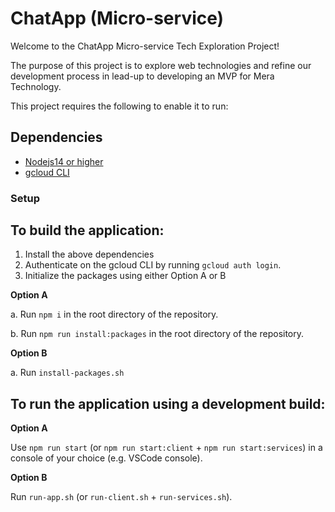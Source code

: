 # ChatApp (Micro-service)

Welcome to the ChatApp Micro-service Tech Exploration Project! 

The purpose of this project is to explore web technologies and refine our development process in lead-up to developing an MVP for Mera Technology.

This project requires the following to enable it to run:


## Dependencies

- [Nodejs14 or higher](https://nodejs.org/en/download/)
- [gcloud CLI](https://cloud.google.com/sdk/docs/install)


### Setup

## To build the application:

1. Install the above dependencies
2. Authenticate on the gcloud CLI by running `gcloud auth login`.
3. Initialize the packages using either Option A or B

**Option A**

a. Run `npm i` in the root directory of the repository.

b. Run `npm run install:packages` in the root directory of the repository.

**Option B**

a. Run `install-packages.sh`

## To run the application using a development build:

**Option A**

Use `npm run start` (or `npm run start:client` + `npm run start:services`) in a console of your choice (e.g. VSCode console).

**Option B**

Run `run-app.sh` (or `run-client.sh` + `run-services.sh`).

